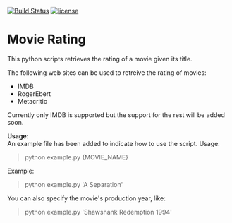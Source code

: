 [![Build Status](https://travis-ci.org/meysammahfouzi/movie-rating.svg?branch=master)](https://travis-ci.org/meysammahfouzi/movie-rating)
[![license](https://img.shields.io/github/license/mashape/apistatus.svg)]()
# Movie Rating
This python scripts retrieves the rating of a movie given its title.

The following web sites can be used to retreive the rating of movies:

- IMDB 
- RogerEbert 
- Metacritic

Currently only IMDB is supported but the support for the rest will be added soon.

**Usage:**  
An example file has been added to indicate how to use the script. Usage:  

> python example.py {MOVIE_NAME}  

Example:  
 	
> python example.py 'A Separation'

You can also specify the movie's production year, like:  
> python example.py 'Shawshank Redemption 1994'
